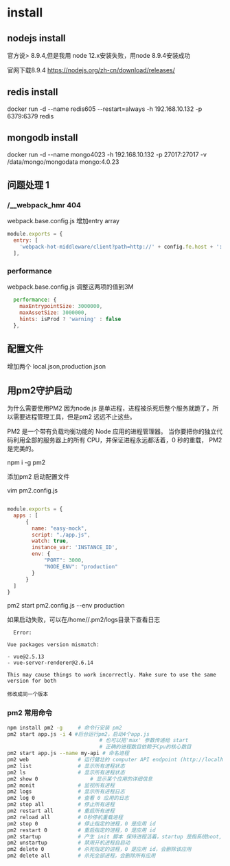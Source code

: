 # install

## nodejs install
官方说> 8.9.4,但是我用 node 12.x安装失败，用node 8.9.4安装成功

官网下载8.9.4
https://nodejs.org/zh-cn/download/releases/

## redis install 
docker run -d --name redis605 --restart=always -h 192.168.10.132 -p 6379:6379 redis
## mongodb install 
docker run -d --name mongo4023 -h 192.168.10.132 -p 27017:27017 -v /data/mongo/mongodata mongo:4.0.23

## 问题处理 1 
### /__webpack_hmr 404
webpack.base.config.js 增加entry array
```js
module.exports = {
  entry: [
    'webpack-hot-middleware/client?path=http://' + config.fe.host + ':' + config.fe.port + '/__webpack_hmr'
  ],
```

### performance 
webpack.base.config.js 调整这两项的值到3M
```js
  performance: {
    maxEntrypointSize: 3000000,
    maxAssetSize: 3000000,
    hints: isProd ? 'warning' : false
  },
```
## 配置文件
增加两个 local.json,production.json

## 用pm2守护启动
为什么需要使用PM2
因为node.js 是单进程，进程被杀死后整个服务就跪了，所以需要进程管理工具，但是pm2 远远不止这些。

PM2 是一个带有负载均衡功能的 Node 应用的进程管理器。 当你要把你的独立代码利用全部的服务器上的所有 CPU，并保证进程永远都活着，0 秒的重载， PM2 是完美的。

npm i -g pm2

添加pm2 启动配置文件

vim pm2.config.js 

```js

module.exports = {
  apps : [
      {
        name: "easy-mock",
        script: "./app.js",
        watch: true,
        instance_var: 'INSTANCE_ID',
        env: {
            "PORT": 3000,
            "NODE_ENV": "production"
        }
      }
  ]
}
```
pm2 start pm2.config.js --env production

如果启动失败，可以在/home/<user>/.pm2/logs目录下查看日志

```
  Error: 

Vue packages version mismatch:

- vue@2.5.13
- vue-server-renderer@2.6.14

This may cause things to work incorrectly. Make sure to use the same version for both
  
修改成同一个版本
```

### pm2 常用命令
```bash
npm install pm2 -g     # 命令行安装 pm2
pm2 start app.js -i 4 #后台运行pm2，启动4个app.js
                              # 也可以把'max' 参数传递给 start
                              # 正确的进程数目依赖于Cpu的核心数目
pm2 start app.js --name my-api # 命名进程
pm2 web                # 运行健壮的 computer API endpoint (http://localhost:9615)
pm2 list               # 显示所有进程状态
pm2 ls                 # 显示所有进程状态
pm2 show 0			       # 显示某个应用的详细信息
pm2 monit              # 监视所有进程
pm2 logs               # 显示所有进程日志
pm2 log 0 	           # 查看 0 应用的日志
pm2 stop all           # 停止所有进程
pm2 restart all        # 重启所有进程
pm2 reload all         # 0秒停机重载进程
pm2 stop 0             # 停止指定的进程，0 是应用 id
pm2 restart 0          # 重启指定的进程，0 是应用 id
pm2 startup            # 产生 init 脚本 保持进程活着，startup 是指系统boot, 开机进程自启动
pm2 unstartup          # 禁用开机进程自启动
pm2 delete 0           # 杀死指定的进程，0 是应用 id，会删除该应用
pm2 delete all         # 杀死全部进程，会删除所有应用

```


